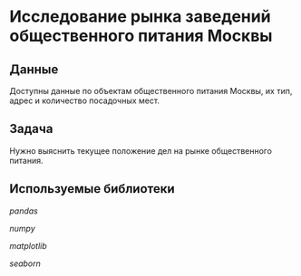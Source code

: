 # Исследование рынка заведений общественного питания Москвы


## Данные 

Доступны данные по объектам общественного питания Москвы, их тип, адрес и количество посадочных мест.

## Задача

Нужно выяснить текущее положение дел на рынке общественного питания.

## Используемые библиотеки
*pandas*

*numpy*

*matplotlib*

*seaborn*
